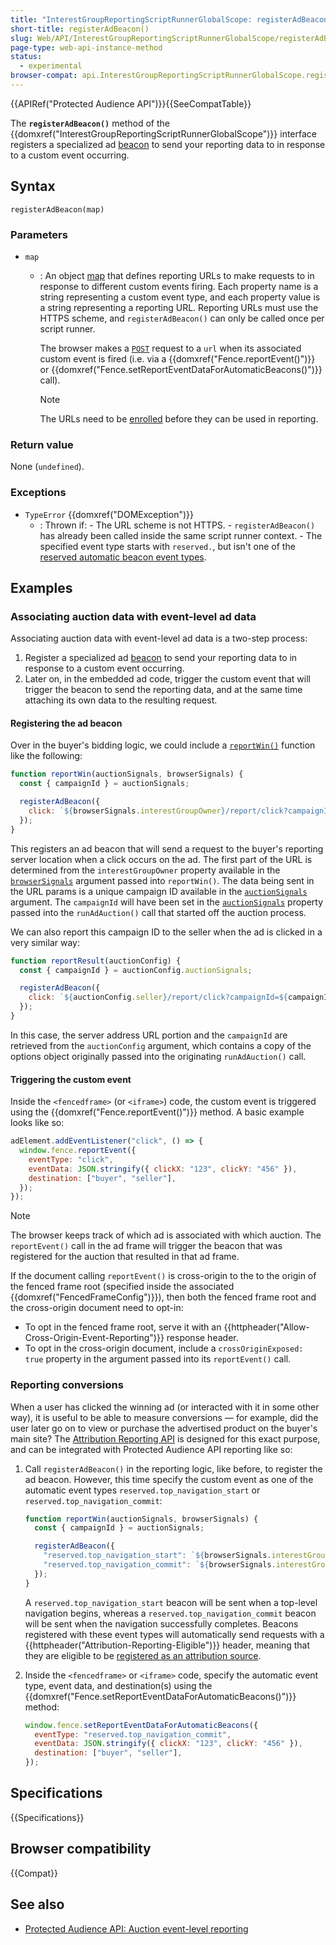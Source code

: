 ```yaml
---
title: "InterestGroupReportingScriptRunnerGlobalScope: registerAdBeacon() method"
short-title: registerAdBeacon()
slug: Web/API/InterestGroupReportingScriptRunnerGlobalScope/registerAdBeacon
page-type: web-api-instance-method
status:
  - experimental
browser-compat: api.InterestGroupReportingScriptRunnerGlobalScope.registerAdBeacon
---
```


{{APIRef("Protected Audience API")}}{{SeeCompatTable}}

The **`registerAdBeacon()`** method of the
{{domxref("InterestGroupReportingScriptRunnerGlobalScope")}} interface registers a specialized ad [beacon](/en-US/docs/Web/API/Beacon_API) to send your reporting data to in response to a custom event occurring.

## Syntax

```js-nolint
registerAdBeacon(map)
```

### Parameters

- `map`

  - : An object [map](/en-US/docs/Web/JavaScript/Reference/Global_Objects/Map) that defines reporting URLs to make requests to in response to different custom events firing. Each property name is a string representing a custom event type, and each property value is a string representing a reporting URL. Reporting URLs must use the HTTPS scheme, and `registerAdBeacon()` can only be called once per script runner.

    The browser makes a [`POST`](/en-US/docs/Web/HTTP/Methods/POST) request to a `url` when its associated custom event is fired (i.e. via a {{domxref("Fence.reportEvent()")}} or {{domxref("Fence.setReportEventDataForAutomaticBeacons()")}} call).

    > [!NOTE]
    > The URLs need to be [enrolled](/en-US/docs/Web/API/Protected_Audience_API#enrollment_and_local_testing) before they can be used in reporting.

### Return value

None (`undefined`).

### Exceptions

- `TypeError` {{domxref("DOMException")}}
  - : Thrown if: - The URL scheme is not HTTPS. - `registerAdBeacon()` has already been called inside the same script runner context. - The specified event type starts with `reserved.`, but isn't one of the [reserved automatic beacon event types](/en-US/docs/Web/API/Fence/setReportEventDataForAutomaticBeacons#eventtype).

## Examples

### Associating auction data with event-level ad data

Associating auction data with event-level ad data is a two-step process:

1. Register a specialized ad [beacon](/en-US/docs/Web/API/Beacon_API) to send your reporting data to in response to a custom event occurring.
2. Later on, in the embedded ad code, trigger the custom event that will trigger the beacon to send the reporting data, and at the same time attaching its own data to the resulting request.

#### Registering the ad beacon

Over in the buyer's bidding logic, we could include a [`reportWin()`](#) function like the following:

```js
function reportWin(auctionSignals, browserSignals) {
  const { campaignId } = auctionSignals;

  registerAdBeacon({
    click: `${browserSignals.interestGroupOwner}/report/click?campaignId=${campaignId}`,
  });
}
```

This registers an ad beacon that will send a request to the buyer's reporting server location when a click occurs on the ad. The first part of the URL is determined from the `interestGroupOwner` property available in the [`browserSignals`](#) argument passed into `reportWin()`. The data being sent in the URL params is a unique campaign ID available in the [`auctionSignals`](#) argument. The `campaignId` will have been set in the [`auctionSignals`](/en-US/docs/Web/API/Navigator/runAdAuction#auctionSignals) property passed into the `runAdAuction()` call that started off the auction process.

We can also report this campaign ID to the seller when the ad is clicked in a very similar way:

```js
function reportResult(auctionConfig) {
  const { campaignId } = auctionConfig.auctionSignals;

  registerAdBeacon({
    click: `${auctionConfig.seller}/report/click?campaignId=${campaignId}`,
  });
}
```

In this case, the server address URL portion and the `campaignId` are retrieved from the `auctionConfig` argument, which contains a copy of the options object originally passed into the originating `runAdAuction()` call.

#### Triggering the custom event

Inside the `<fencedframe>` (or `<iframe>`) code, the custom event is triggered using the {{domxref("Fence.reportEvent()")}} method. A basic example looks like so:

```js
adElement.addEventListener("click", () => {
  window.fence.reportEvent({
    eventType: "click",
    eventData: JSON.stringify({ clickX: "123", clickY: "456" }),
    destination: ["buyer", "seller"],
  });
});
```

> [!NOTE]
> The browser keeps track of which ad is associated with which auction. The `reportEvent()` call in the ad frame will trigger the beacon that was registered for the auction that resulted in that ad frame.

If the document calling `reportEvent()` is cross-origin to the to the origin of the fenced frame root (specified inside the associated {{domxref("FencedFrameConfig")}}), then both the fenced frame root and the cross-origin document need to opt-in:

- To opt in the fenced frame root, serve it with an {{httpheader("Allow-Cross-Origin-Event-Reporting")}} response header.
- To opt in the cross-origin document, include a `crossOriginExposed: true` property in the argument passed into its `reportEvent()` call.

### Reporting conversions

When a user has clicked the winning ad (or interacted with it in some other way), it is useful to be able to measure conversions — for example, did the user later go on to view or purchase the advertised product on the buyer's main site? The [Attribution Reporting API](/en-US/docs/Web/API/Attribution_Reporting_API) is designed for this exact purpose, and can be integrated with Protected Audience API reporting like so:

1. Call `registerAdBeacon()` in the reporting logic, like before, to register the ad beacon. However, this time specify the custom event as one of the automatic event types `reserved.top_navigation_start` or `reserved.top_navigation_commit`:

   ```js
   function reportWin(auctionSignals, browserSignals) {
     const { campaignId } = auctionSignals;

     registerAdBeacon({
       "reserved.top_navigation_start": `${browserSignals.interestGroupOwner}/report/click?campaignId=${campaignId}`,
       "reserved.top_navigation_commit": `${browserSignals.interestGroupOwner}/report/click?campaignId=${campaignId}`,
     });
   }
   ```

   A `reserved.top_navigation_start` beacon will be sent when a top-level navigation begins, whereas a `reserved.top_navigation_commit` beacon will be sent when the navigation successfully completes. Beacons registered with these event types will automatically send requests with a {{httpheader("Attribution-Reporting-Eligible")}} header, meaning that they are eligible to be [registered as an attribution source](/en-US/docs/Web/API/Attribution_Reporting_API/Registering_sources).

2. Inside the `<fencedframe>` or `<iframe>` code, specify the automatic event type, event data, and destination(s) using the {{domxref("Fence.setReportEventDataForAutomaticBeacons()")}} method:

   ```js
   window.fence.setReportEventDataForAutomaticBeacons({
     eventType: "reserved.top_navigation_commit",
     eventData: JSON.stringify({ clickX: "123", clickY: "456" }),
     destination: ["buyer", "seller"],
   });
   ```

## Specifications

{{Specifications}}

## Browser compatibility

{{Compat}}

## See also

- [Protected Audience API: Auction event-level reporting](/en-US/docs/Web/API/Protected_Audience_API/Auction_event-level_reporting)
